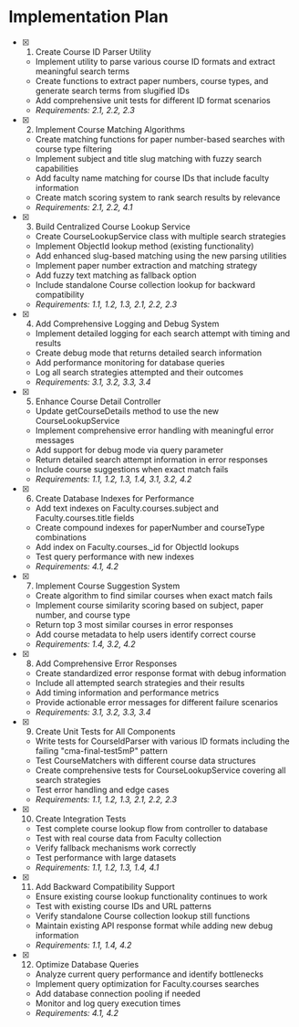 # Implementation Plan

- [x] 1. Create Course ID Parser Utility


  - Implement utility to parse various course ID formats and extract meaningful search terms
  - Create functions to extract paper numbers, course types, and generate search terms from slugified IDs
  - Add comprehensive unit tests for different ID format scenarios
  - _Requirements: 2.1, 2.2, 2.3_

- [x] 2. Implement Course Matching Algorithms


  - Create matching functions for paper number-based searches with course type filtering
  - Implement subject and title slug matching with fuzzy search capabilities
  - Add faculty name matching for course IDs that include faculty information
  - Create match scoring system to rank search results by relevance
  - _Requirements: 2.1, 2.2, 4.1_

- [x] 3. Build Centralized Course Lookup Service


  - Create CourseLookupService class with multiple search strategies
  - Implement ObjectId lookup method (existing functionality)
  - Add enhanced slug-based matching using the new parsing utilities
  - Implement paper number extraction and matching strategy
  - Add fuzzy text matching as fallback option
  - Include standalone Course collection lookup for backward compatibility
  - _Requirements: 1.1, 1.2, 1.3, 2.1, 2.2, 2.3_

- [x] 4. Add Comprehensive Logging and Debug System


  - Implement detailed logging for each search attempt with timing and results
  - Create debug mode that returns detailed search information
  - Add performance monitoring for database queries
  - Log all search strategies attempted and their outcomes
  - _Requirements: 3.1, 3.2, 3.3, 3.4_

- [x] 5. Enhance Course Detail Controller


  - Update getCourseDetails method to use the new CourseLookupService
  - Implement comprehensive error handling with meaningful error messages
  - Add support for debug mode via query parameter
  - Return detailed search attempt information in error responses
  - Include course suggestions when exact match fails
  - _Requirements: 1.1, 1.2, 1.3, 1.4, 3.1, 3.2, 4.2_

- [x] 6. Create Database Indexes for Performance


  - Add text indexes on Faculty.courses.subject and Faculty.courses.title fields
  - Create compound indexes for paperNumber and courseType combinations
  - Add index on Faculty.courses._id for ObjectId lookups
  - Test query performance with new indexes
  - _Requirements: 4.1, 4.2_

- [x] 7. Implement Course Suggestion System


  - Create algorithm to find similar courses when exact match fails
  - Implement course similarity scoring based on subject, paper number, and course type
  - Return top 3 most similar courses in error responses
  - Add course metadata to help users identify correct course
  - _Requirements: 1.4, 3.2, 4.2_

- [x] 8. Add Comprehensive Error Responses

  - Create standardized error response format with debug information
  - Include all attempted search strategies and their results
  - Add timing information and performance metrics
  - Provide actionable error messages for different failure scenarios
  - _Requirements: 3.1, 3.2, 3.3, 3.4_

- [x] 9. Create Unit Tests for All Components


  - Write tests for CourseIdParser with various ID formats including the failing "cma-final-test5mP" pattern
  - Test CourseMatchers with different course data structures
  - Create comprehensive tests for CourseLookupService covering all search strategies
  - Test error handling and edge cases
  - _Requirements: 1.1, 1.2, 1.3, 2.1, 2.2, 2.3_

- [x] 10. Create Integration Tests

  - Test complete course lookup flow from controller to database
  - Test with real course data from Faculty collection
  - Verify fallback mechanisms work correctly
  - Test performance with large datasets
  - _Requirements: 1.1, 1.2, 1.3, 1.4, 4.1_

- [x] 11. Add Backward Compatibility Support

  - Ensure existing course lookup functionality continues to work
  - Test with existing course IDs and URL patterns
  - Verify standalone Course collection lookup still functions
  - Maintain existing API response format while adding new debug information
  - _Requirements: 1.1, 1.4, 4.2_

- [x] 12. Optimize Database Queries


  - Analyze current query performance and identify bottlenecks
  - Implement query optimization for Faculty.courses searches
  - Add database connection pooling if needed
  - Monitor and log query execution times
  - _Requirements: 4.1, 4.2_